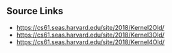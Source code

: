## Source Links

* https://cs61.seas.harvard.edu/site/2018/Kernel2Old/
* https://cs61.seas.harvard.edu/site/2018/Kernel3Old/
* https://cs61.seas.harvard.edu/site/2018/Kernel4Old/

